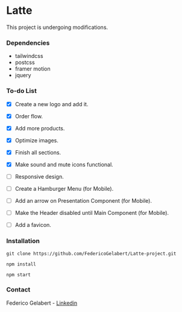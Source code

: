 # Latte

This project is undergoing modifications.


### Dependencies

- tailwindcss
- postcss
- framer motion
- jquery


### To-do List

- [x] Create a new logo and add it.
- [x] Order flow.
- [x] Add more products.
- [x] Optimize images.
- [x] Finish all sections.
- [x] Make sound and mute icons functional.
- [ ] Responsive design.
- [ ] Create a Hamburger Menu (for Mobile).
- [ ] Add an arrow on Presentation Component (for Mobile).
- [ ] Make the Header disabled until Main Component (for Mobile).
- [ ] Add a favicon.


### Installation

```
git clone https://github.com/FedericoGelabert/Latte-project.git

npm install

npm start
```


### Contact

Federico Gelabert - [Linkedin](https://www.linkedin.com/in/federico-gelabert/)